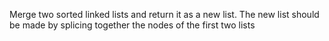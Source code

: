 Merge two sorted linked lists and return it as a new list. The new list should be made by splicing together the nodes of the first two lists
